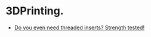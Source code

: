 # 3DPrinting.
- [Do you even need threaded inserts? Strength tested!](https://youtu.be/eNMAFTeowFs)
